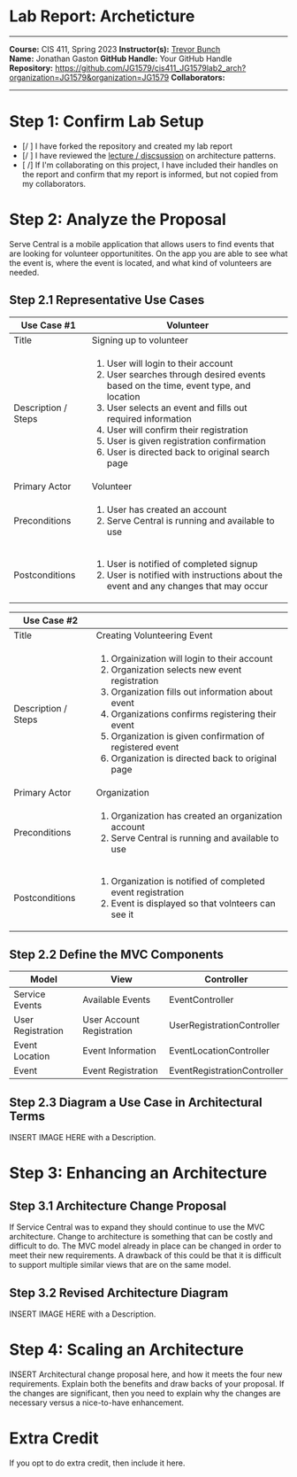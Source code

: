 # Lab Report: Archeticture 
___
**Course:** CIS 411, Spring 2023 
**Instructor(s):** [Trevor Bunch](https://github.com/trevordbunch)  
**Name:** Jonathan Gaston
**GitHub Handle:** Your GitHub Handle  
**Repository:** https://github.com/JG1579/cis411_JG1579lab2_arch?organization=JG1579&organization=JG1579
**Collaborators:** 
___

# Step 1: Confirm Lab Setup
- [/ ] I have forked the repository and created my lab report
- [/ ] I have reviewed the [lecture / discsussion](../assets/04p1_SolutionArchitectures.pdf) on architecture patterns.
- [ /] If I'm collaborating on this project, I have included their handles on the report and confirm that my report is informed, but not copied from my collaborators.

# Step 2: Analyze the Proposal
Serve Central is a mobile application that allows users to find events that are looking for volunteer opportunitites. On the app you are able to see what the event is, where the event is located, and what kind of volunteers are needed.

## Step 2.1 Representative Use Cases  


| Use Case #1 |Volunteer|
|---|---|
| Title | Signing up to volunteer |
| Description / Steps |<ol> <li> User will login to their account </li><li> User searches through desired events based on the time, event type, and location </li><li> User selects an event and fills out required information </li><li> User will confirm their registration </li><li> User is given registration confirmation </li><li> User is directed back to original search page  |
| Primary Actor |Volunteer |
| Preconditions |<ol> <li> User has created an account </li><li> Serve Central is running and available to use |
| Postconditions |<ol> <li> User is notified of completed signup </li><li> User is notified with instructions about the event and any changes that may occur  |

| Use Case #2 | |
|---|---|
| Title |Creating Volunteering Event |
| Description / Steps |<ol> <li> Orgainization will login to their account </li><li> Organization selects new event registration </li><li> Organization fills out information about event </li><li> Organizations confirms registering their event </li><li> Organization is given confirmation of registered event </li><li> Organization is directed back to original page |
| Primary Actor |Organization |
| Preconditions |<ol> <li> Organization has created an organization account </li><li> Serve Central is running and available to use  |
| Postconditions |<ol> <li> Organization is notified of completed event registration </li><li> Event is displayed so that volnteers can see it |

## Step 2.2 Define the MVC Components

| Model | View | Controller |
|---|---|---|
|Service Events  | Available Events  |EventController  |
|User Registration |User Account Registration  |UserRegistrationController  |
|Event Location  |Event Information  |EventLocationController  |
|Event  |Event Registration  |EventRegistrationController  |


## Step 2.3 Diagram a Use Case in Architectural Terms
INSERT IMAGE HERE with a Description.

# Step 3: Enhancing an Architecture

## Step 3.1 Architecture Change Proposal
If Service Central was to expand they should continue to use the MVC architecture. Change to architecture is something that can be costly and difficult to do. The MVC model already in place can be changed in order to meet their new requirements. A drawback of this could be that it is difficult to support multiple similar views that are on the same model. 


## Step 3.2 Revised Architecture Diagram
INSERT IMAGE HERE with a Description.

# Step 4: Scaling an Architecture
INSERT Architectural change proposal here, and how it meets the four new requirements.  Explain both the benefits and draw backs of your proposal.  If the changes are significant, then you need to explain why the changes are necessary versus a nice-to-have enhancement.

# Extra Credit
If you opt to do extra credit, then include it here.